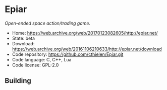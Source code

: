 # Epiar

_Open-ended space action/trading game._

- Home: <https://web.archive.org/web/20170123082605/http://epiar.net/>
- State: beta
- Download: <https://web.archive.org/web/20161106210633/http://epiar.net/download>
- Code repository: https://github.com/cthielen/Epiar.git
- Code language: C, C++, Lua
- Code license: GPL-2.0

## Building

